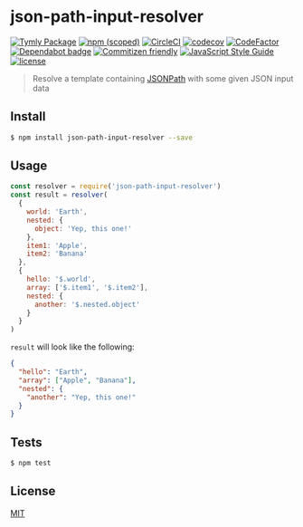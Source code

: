# json-path-input-resolver
[![Tymly Package](https://img.shields.io/badge/tymly-package-blue.svg)](https://tymly.io/) [![npm (scoped)](https://img.shields.io/npm/v/@wmfs/json-path-input-resolver.svg)](https://www.npmjs.com/package/@wmfs/json-path-input-resolver) [![CircleCI](https://circleci.com/gh/wmfs/json-path-input-resolver.svg?style=svg)](https://circleci.com/gh/wmfs/json-path-input-resolver) [![codecov](https://codecov.io/gh/wmfs/json-path-input-resolver/branch/master/graph/badge.svg)](https://codecov.io/gh/wmfs/json-path-input-resolver) [![CodeFactor](https://www.codefactor.io/repository/github/wmfs/json-path-input-resolver/badge)](https://www.codefactor.io/repository/github/wmfs/json-path-input-resolver) [![Dependabot badge](https://img.shields.io/badge/Dependabot-active-brightgreen.svg)](https://dependabot.com/) [![Commitizen friendly](https://img.shields.io/badge/commitizen-friendly-brightgreen.svg)](http://commitizen.github.io/cz-cli/) [![JavaScript Style Guide](https://img.shields.io/badge/code_style-standard-brightgreen.svg)](https://standardjs.com) [![license](https://img.shields.io/github/license/mashape/apistatus.svg)](https://github.com/wmfs/tymly/blob/master/packages/pg-concat/LICENSE)
> Resolve a template containing [JSONPath](https://www.npmjs.com/package/jsonpath) with some given JSON input data

## <a name="install"></a>Install
```bash
$ npm install json-path-input-resolver --save
```

## <a name="usage"></a>Usage
```javascript
const resolver = require('json-path-input-resolver')
const result = resolver(
  {
    world: 'Earth',
    nested: {
      object: 'Yep, this one!'
    },
    item1: 'Apple',
    item2: 'Banana'
  },
  {
    hello: '$.world',
    array: ['$.item1', '$.item2'],
    nested: {
      another: '$.nested.object'
    }
  }
)
```

`result` will look like the following:
```json
{
  "hello": "Earth",
  "array": ["Apple", "Banana"],
  "nested": {
    "another": "Yep, this one!"
  }
}
```

## <a name="tests"></a>Tests
```bash
$ npm test
```

## <a name="license"></a>License
[MIT](https://github.com/wmfs/tymly/packages/json-path-input-resolver/blob/master/LICENSE)
